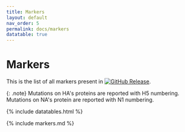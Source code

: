 ```yaml
---
title: Markers
layout: default
nav_order: 5
permalink: docs/markers
datatable: true
---
```


# Markers

This is the list of all markers present in [![GitHub Release](https://img.shields.io/github/v/release/izsvenezie-virology/FluMutDB?label=FluMutDB)](https://github.com/izsvenezie-virology/FluMutDB/releases/latest/).

{: .note}
Mutations on HA's proteins are reported with H5 numbering.
Mutations on NA's protein are reported with N1 numbering.

{% include datatables.html %}

{% include markers.md %}
